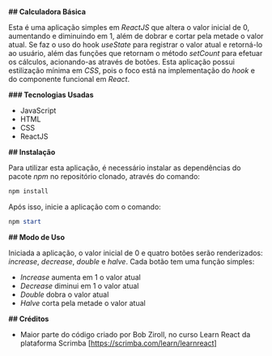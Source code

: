 **## Calculadora Básica**

Esta é uma aplicação simples em *ReactJS* que altera o valor inicial de 0, aumentando e diminuindo em 1, além de dobrar e cortar pela metade o valor atual. Se faz o uso do hook *useState* para registrar o valor atual e retorná-lo ao usuário, além das funções que retornam o método *setCount* para efetuar os cálculos, acionando-as através de botões.
Esta aplicação possui estilização mínima em *CSS*, pois o foco está na implementação do *hook* e do componente funcional em *React*.

**### Tecnologias Usadas**

* JavaScript
* HTML
* CSS
* ReactJS

**## Instalação**

Para utilizar esta aplicação, é necessário instalar as dependências do pacote *npm* no repositório clonado, através do comando:

```powershell
npm install
```

Após isso, inicie a aplicação com o comando:

```powershell
npm start
```

**## Modo de Uso**

Iniciada a aplicação, o valor inicial de 0 e quatro botões serão renderizados: *increase*, *decrease*, *double* e *halve*. Cada botão tem uma função simples:

* *Increase* aumenta em 1 o valor atual
* *Decrease* diminui em 1 o valor atual
* *Double* dobra o valor atual
* *Halve* corta pela metade o valor atual

**## Créditos**

* Maior parte do código criado por Bob Ziroll, no curso Learn React da plataforma Scrimba [https://scrimba.com/learn/learnreact]